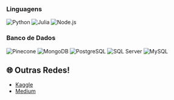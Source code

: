 

### Linguagens
<div>
  <img alt="Python" src="https://img.shields.io/badge/Python-333333?style=flat&logo=python&logoColor=white">
  <img alt="Julia" src="https://img.shields.io/badge/Julia-333333?style=flat&logo=julia&logoColor=white">
  <img alt="Node.js" src="https://img.shields.io/badge/Node.js-333333?style=flat&logo=nodedotjs&logoColor=white">
</div>

### Banco de Dados
<div>
  <img alt="Pinecone" src="https://img.shields.io/badge/Pinecone-470093?style=flat&logo=pinecone&logoColor=white">
  <img alt="MongoDB" src="https://img.shields.io/badge/MongoDB-470093?style=flat&logo=mongodb&logoColor=white">
  <img alt="PostgreSQL" src="https://img.shields.io/badge/PostgreSQL-470093?style=flat&logo=postgresql&logoColor=white">
  <img alt="SQL Server" src="https://img.shields.io/badge/SQL%20Server-470093?style=flat&logo=microsoftsqlserver&logoColor=white">
  <img alt="MySQL" src="https://img.shields.io/badge/MySQL-470093?style=flat&logo=mysql&logoColor=white">
</div>

## 🌐 Outras Redes!

- [Kaggle](https://www.kaggle.com/na7ank)
- [Medium](https://medium.com/@natanbronzatto)
